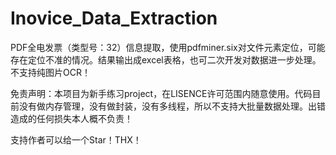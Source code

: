 # Inovice_Data_Extraction
PDF全电发票（类型号：32）信息提取，使用pdfminer.six对文件元素定位，可能存在定位不准的情况。结果输出成excel表格，也可二次开发对数据进一步处理。不支持纯图片OCR！

免责声明：本项目为新手练习project，在LISENCE许可范围内随意使用。代码目前没有做内存管理，没有做封装，没有多线程，所以不支持大批量数据处理。出错造成的任何损失本人概不负责！

支持作者可以给一个Star！THX！
